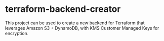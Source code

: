 # terraform-backend-creator
This project can be used to create a new backend for Terraform that leverages Amazon S3 + DynamoDB, with KMS Customer Managed Keys for encryption.
